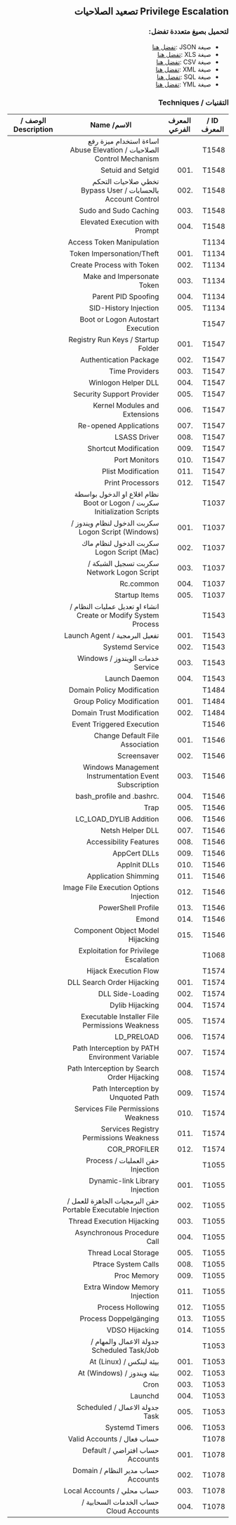 <div dir="rtl" align='right'>

## Privilege Escalation تصعيد الصلاحيات 


### لتحميل بصيغ متعددة تفضل:
- صيغة JSON :[تفضل هنا]() 
- صيغة XLS :[تفضل هنا]()
- صيغة CSV :[تفضل هنا]() 
- صيغة XML :[تفضل هنا]()
- صيغة SQL :[تفضل هنا]()
- صيغة YML :[تفضل هنا]()
 
### التقنيات / Techniques

| ID / المعرف | المعرف الفرعي | الاسم/ Name                                                              |  الوصف / Description |
|-------------|---------------|--------------------------------------------------------------------------|----------------------|
| T1548       |               | اساءة استخدام ميزة رفع الصلاحيات / Abuse Elevation Control Mechanism     |                      |
| T1548       | .001          | Setuid and Setgid                                                        |                      |
| T1548       | .002          | تخطي صلاحيات التحكم بالحسابات / Bypass User Account Control              |                      |
| T1548       | .003          | Sudo and Sudo Caching                                                    |                      |
| T1548       | .004          | Elevated Execution with Prompt                                           |                      |
| T1134       |               | Access Token Manipulation                                                |                      |
| T1134       | .001          | Token Impersonation/Theft                                                |                      |
| T1134       | .002          | Create Process with Token                                                |                      |
| T1134       | .003          | Make and Impersonate Token                                               |                      |
| T1134       | .004          | Parent PID Spoofing                                                      |                      |
| T1134       | .005          | SID-History Injection                                                    |                      |
| T1547       |               | Boot or Logon Autostart Execution                                        |                      |
| T1547       | .001          | Registry Run Keys / Startup Folder                                       |                      |
| T1547       | .002          | Authentication Package                                                   |                      |
| T1547       | .003          | Time Providers                                                           |                      |
| T1547       | .004          | Winlogon Helper DLL                                                      |                      |
| T1547       | .005          | Security Support Provider                                                |                      |
| T1547       | .006          | Kernel Modules and Extensions                                            |                      |
| T1547       | .007          | Re-opened Applications                                                   |                      |
| T1547       | .008          | LSASS Driver                                                             |                      |
| T1547       | .009          | Shortcut Modification                                                    |                      |
| T1547       | .010          | Port Monitors                                                            |                      |
| T1547       | .011          | Plist Modification                                                       |                      |
| T1547       | .012          | Print Processors                                                         |                      |
| T1037       |               | نظام اقلاع او الدخول بواسطة سكربت / Boot or Logon Initialization Scripts |                      |
| T1037       | .001          | سكربت الدخول لنظام ويندوز / Logon Script (Windows)                       |                      |
| T1037       | .002          | سكربت الدخول لنظام ماك Logon Script (Mac)                                |                      |
| T1037       | .003          | سكربت تسجيل الشبكة / Network Logon Script                                |                      |
| T1037       | .004          | Rc.common                                                                |                      |
| T1037       | .005          | Startup Items                                                            |                      |
| T1543       |               | انشاء او تعديل عمليات النظام / Create or Modify System Process           |                      |
| T1543       | .001          | تفعيل البرمجية / Launch Agent                                            |                      |
| T1543       | .002          | Systemd Service                                                          |                      |
| T1543       | .003          | خدمات الويندوز / Windows Service                                         |                      |
| T1543       | .004          | Launch Daemon                                                            |                      |
| T1484       |               | Domain Policy Modification                                               |                      |
| T1484       | .001          | Group Policy Modification                                                |                      |
| T1484       | .002          | Domain Trust Modification                                                |                      |
| T1546       |               | Event Triggered Execution                                                |                      |
| T1546       | .001          | Change Default File Association                                          |                      |
| T1546       | .002          | Screensaver                                                              |                      |
| T1546       | .003          | Windows Management Instrumentation Event Subscription                    |                      |
| T1546       | .004          | .bash_profile and .bashrc                                                |                      |
| T1546       | .005          | Trap                                                                     |                      |
| T1546       | .006          | LC_LOAD_DYLIB Addition                                                   |                      |
| T1546       | .007          | Netsh Helper DLL                                                         |                      |
| T1546       | .008          | Accessibility Features                                                   |                      |
| T1546       | .009          | AppCert DLLs                                                             |                      |
| T1546       | .010          | AppInit DLLs                                                             |                      |
| T1546       | .011          | Application Shimming                                                     |                      |
| T1546       | .012          | Image File Execution Options Injection                                   |                      |
| T1546       | .013          | PowerShell Profile                                                       |                      |
| T1546       | .014          | Emond                                                                    |                      |
| T1546       | .015          | Component Object Model Hijacking                                         |                      |
| T1068       |               | Exploitation for Privilege Escalation                                    |                      |
| T1574       |               | Hijack Execution Flow                                                    |                      |
| T1574       | .001          | DLL Search Order Hijacking                                               |                      |
| T1574       | .002          | DLL Side-Loading                                                         |                      |
| T1574       | .004          | Dylib Hijacking                                                          |                      |
| T1574       | .005          | Executable Installer File Permissions Weakness                           |                      |
| T1574       | .006          | LD_PRELOAD                                                               |                      |
| T1574       | .007          | Path Interception by PATH Environment Variable                           |                      |
| T1574       | .008          | Path Interception by Search Order Hijacking                              |                      |
| T1574       | .009          | Path Interception by Unquoted Path                                       |                      |
| T1574       | .010          | Services File Permissions Weakness                                       |                      |
| T1574       | .011          | Services Registry Permissions Weakness                                   |                      |
| T1574       | .012          | COR_PROFILER                                                             |                      |
| T1055       |               | حقن العمليات / Process Injection                                         |                      |
| T1055       | .001          | Dynamic-link Library Injection                                           |                      |
| T1055       | .002          | حقن البرمجيات الجاهزة للعمل / Portable Executable Injection              |                      |
| T1055       | .003          | Thread Execution Hijacking                                               |                      |
| T1055       | .004          | Asynchronous Procedure Call                                              |                      |
| T1055       | .005          | Thread Local Storage                                                     |                      |
| T1055       | .008          | Ptrace System Calls                                                      |                      |
| T1055       | .009          | Proc Memory                                                              |                      |
| T1055       | .011          | Extra Window Memory Injection                                            |                      |
| T1055       | .012          | Process Hollowing                                                        |                      |
| T1055       | .013          | Process Doppelgänging                                                    |                      |
| T1055       | .014          | VDSO Hijacking                                                           |                      |
| T1053       |               | جدولة الاعمال والمهام / Scheduled Task/Job                               |                      |
| T1053       | .001          | بيئة لينكس / At (Linux)                                                  |                      |
| T1053       | .002          | بيئة ويندوز / At (Windows)                                               |                      |
| T1053       | .003          | Cron                                                                     |                      |
| T1053       | .004          | Launchd                                                                  |                      |
| T1053       | .005          | جدولة الاعمال / Scheduled Task                                           |                      |
| T1053       | .006          | Systemd Timers                                                           |                      |
| T1078       |               | حساب فعال / Valid Accounts                                               |                      |
| T1078       | .001          | حساب افتراضي / Default Accounts                                          |                      |
| T1078       | .002          | حساب مدير النظام / Domain Accounts                                       |                      |
| T1078       | .003          | حساب محلي / Local Accounts                                               |                      |
| T1078       | .004          | حساب الخدمات السحابية / Cloud Accounts                                   |                      |





</div>
